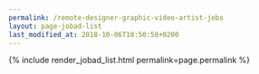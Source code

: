 ```yaml
---
permalink: /remote-designer-graphic-video-artist-jobs
layout: page-jobad-list
last_modified_at: 2018-10-06T18:50:58+0200
---
```

{% include render_jobad_list.html permalink=page.permalink %}
